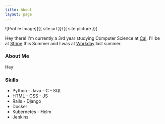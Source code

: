 ```yaml
---
title: About
layout: page
---
```

![Profile Image]({{ site.url }}/{{ site.picture }})

Hey there! I'm currently a 3rd year studying Computer Science at [Cal](http://www.berkeley.edu/). I'll be at [Stripe](https://stripe.com/) this Summer and I was at [Workday](https://www.workday.com/) last summer.

### About Me
Hey

### Skills
- Python - Java - C - SQL
- HTML - CSS - JS
- Rails - Django
- Docker
- Kubernetes - Helm
- Jenkins
